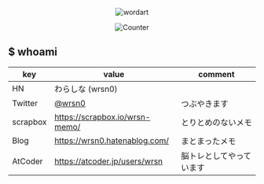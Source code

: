 <div align="center">

![wordart](https://user-images.githubusercontent.com/80813649/120211096-80048080-c26b-11eb-98a5-467c4af02fb2.png)
 
![Counter](https://profile-counter.glitch.me/wrsn0/count.svg)

</div>
  
## $ whoami

|key|value|comment|
|---|-----|-------|
|HN|わらしな (wrsn0)||
|Twitter|[@wrsn0](https://twitter.com/wrsn0)|つぶやきます|
|scrapbox|https://scrapbox.io/wrsn-memo/|とりとめのないメモ|
|Blog|https://wrsn0.hatenablog.com/|まとまったメモ|
|AtCoder|https://atcoder.jp/users/wrsn|脳トレとしてやっています|
